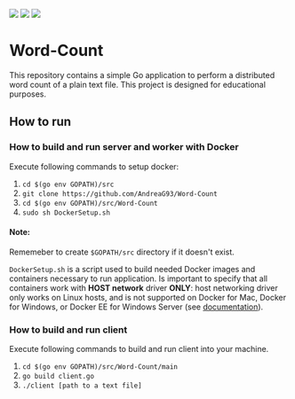 ![](https://img.shields.io/badge/Programming_Language-Go-blue.svg)
![](https://img.shields.io/badge/Release-1.0-blue.svg)
![](https://img.shields.io/badge/Status-Tested-green.svg)

# Word-Count
This repository contains a simple Go application to perform a distributed word count of a plain text file. This project is designed for educational purposes. 

## How to run

### How to build and run server and worker with Docker

Execute following commands to setup docker:

1. `cd $(go env GOPATH)/src`
2. `git clone https://github.com/AndreaG93/Word-Count`
3. `cd $(go env GOPATH)/src/Word-Count`
4. `sudo sh DockerSetup.sh`

#### Note:

Rememeber to create `$GOPATH/src` directory if it doesn't exist.

`DockerSetup.sh` is a script used to build needed Docker images and containers necessary to run application.
Is important to specify that all containers work with **HOST network** driver **ONLY**: host networking driver only works on Linux hosts, and is not supported on Docker for Mac, Docker for Windows, or Docker EE for Windows Server (see [documentation](https://docs.docker.com/network/host/)).

### How to build and run client

Execute following commands to build and run client into your machine.

1. `cd $(go env GOPATH)/src/Word-Count/main` 
2. `go build client.go`
2. `./client [path to a text file]`
